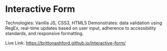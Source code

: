 # Interactive Form
Technologies: Vanilla JS, CSS3, HTML5
Demonstrates: data validation using RegEx, real-time updates based on user input, adherence to accessibility standards, and responsive formatting.

Live Link: https://brittonashford.github.io/interactive-form/
